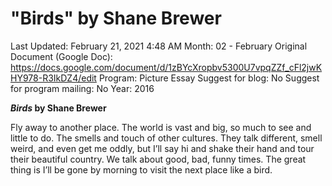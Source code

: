 # "Birds" by Shane Brewer

Last Updated: February 21, 2021 4:48 AM
Month: 02 - February
Original Document (Google Doc): https://docs.google.com/document/d/1zBYcXropbv5300U7vpqZZf_cFl2jwKHY978-R3IkDZ4/edit
Program: Picture Essay
Suggest for blog: No
Suggest for program mailing: No
Year: 2016

***Birds* by Shane Brewer**

Fly away to another place. The world is vast and big, so much to see and little to do. The smells and touch of other cultures. They talk different, smell weird, and even get me oddly, but I’ll say hi and shake their hand and tour their beautiful country. We talk about good, bad, funny times. The great thing is I’ll be gone by morning to visit the next place like a bird.